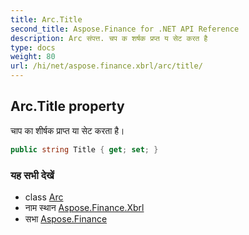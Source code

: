 ```yaml
---
title: Arc.Title
second_title: Aspose.Finance for .NET API Reference
description: Arc संपत्त. चप क शर्षक प्रप्त य सेट करत है
type: docs
weight: 80
url: /hi/net/aspose.finance.xbrl/arc/title/
---
```

## Arc.Title property

चाप का शीर्षक प्राप्त या सेट करता है।

```csharp
public string Title { get; set; }
```

### यह सभी देखें

* class [Arc](../)
* नाम स्थान [Aspose.Finance.Xbrl](../../arc/)
* सभा [Aspose.Finance](../../../)


